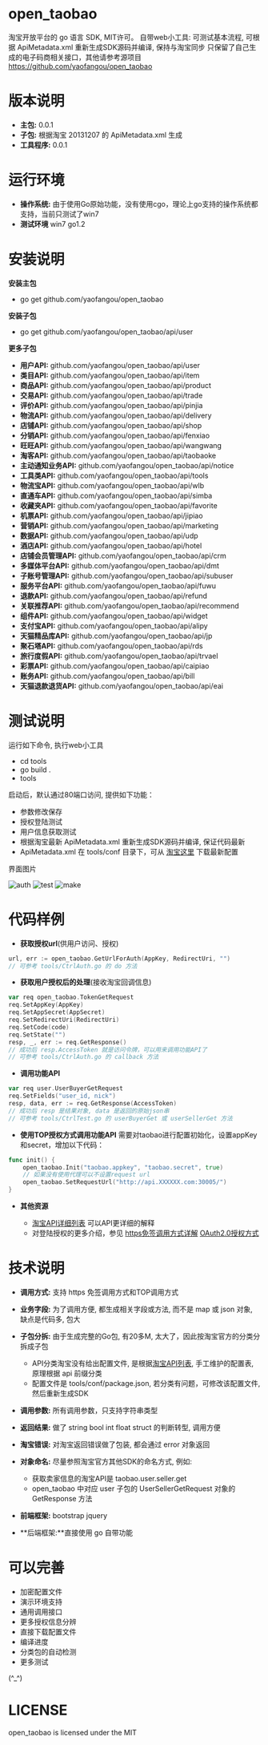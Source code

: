 open_taobao
===========

淘宝开放平台的 go 语言 SDK, MIT许可。 
自带web小工具: 可测试基本流程, 可根据 ApiMetadata.xml 重新生成SDK源码并编译, 保持与淘宝同步
只保留了自己生成的电子码商相关接口，其他请参考源项目 https://github.com/yaofangou/open_taobao

版本说明
========

* **主包:** 0.0.1
* **子包:** 根据淘宝 20131207 的 ApiMetadata.xml 生成
* **工具程序:** 0.0.1

运行环境
========

* **操作系统:** 由于使用Go原始功能，没有使用cgo，理论上go支持的操作系统都支持，当前只测试了win7
* **测试环境** win7 go1.2

安装说明
========

**安装主包**

* go get github.com/yaofangou/open_taobao

**安装子包**

* go get github.com/yaofangou/open_taobao/api/user

**更多子包**

* **用户API:**  github.com/yaofangou/open_taobao/api/user
* **类目API:**  github.com/yaofangou/open_taobao/api/item
* **商品API:**  github.com/yaofangou/open_taobao/api/product
* **交易API:**  github.com/yaofangou/open_taobao/api/trade
* **评价API:**  github.com/yaofangou/open_taobao/api/pinjia
* **物流API:**  github.com/yaofangou/open_taobao/api/delivery
* **店铺API:**  github.com/yaofangou/open_taobao/api/shop
* **分销API:**  github.com/yaofangou/open_taobao/api/fenxiao
* **旺旺API:**  github.com/yaofangou/open_taobao/api/wangwang
* **淘客API:**  github.com/yaofangou/open_taobao/api/taobaoke
* **主动通知业务API:**  github.com/yaofangou/open_taobao/api/notice
* **工具类API:**  github.com/yaofangou/open_taobao/api/tools
* **物流宝API:**  github.com/yaofangou/open_taobao/api/wlb
* **直通车API:**  github.com/yaofangou/open_taobao/api/simba
* **收藏夹API:**  github.com/yaofangou/open_taobao/api/favorite
* **机票API:**  github.com/yaofangou/open_taobao/api/jipiao
* **营销API:**  github.com/yaofangou/open_taobao/api/marketing
* **数据API:**  github.com/yaofangou/open_taobao/api/udp
* **酒店API:**  github.com/yaofangou/open_taobao/api/hotel
* **店铺会员管理API:**  github.com/yaofangou/open_taobao/api/crm
* **多媒体平台API:**  github.com/yaofangou/open_taobao/api/dmt
* **子账号管理API:**  github.com/yaofangou/open_taobao/api/subuser
* **服务平台API:**  github.com/yaofangou/open_taobao/api/fuwu
* **退款API:**  github.com/yaofangou/open_taobao/api/refund
* **关联推荐API:**  github.com/yaofangou/open_taobao/api/recommend
* **组件API:**  github.com/yaofangou/open_taobao/api/widget
* **支付宝API:**  github.com/yaofangou/open_taobao/api/alipy
* **天猫精品库API:**  github.com/yaofangou/open_taobao/api/jp
* **聚石塔API:**  github.com/yaofangou/open_taobao/api/rds
* **旅行度假API:**  github.com/yaofangou/open_taobao/api/trvael
* **彩票API:**  github.com/yaofangou/open_taobao/api/caipiao
* **账务API:**  github.com/yaofangou/open_taobao/api/bill
* **天猫退款退货API:**  github.com/yaofangou/open_taobao/api/eai

测试说明
========

运行如下命令, 执行web小工具

* cd tools
* go build .
* tools

启动后，默认通过80端口访问, 提供如下功能：

* 参数修改保存
* 授权登陆测试
* 用户信息获取测试
* 根据淘宝最新 ApiMetadata.xml 重新生成SDK源码并编译, 保证代码最新
* ApiMetadata.xml 在 tools/conf 目录下，可从 [淘宝这里](http://api.taobao.com/myresources/standardSdk.htm) 下载最新配置

界面图片

![auth](./tools/photos/auth.jpg)
![test](./tools/photos/test.jpg)
![make](./tools/photos/make.jpg)

代码样例
========

* **获取授权url**(供用户访问、授权)

```go
url, err := open_taobao.GetUrlForAuth(AppKey, RedirectUri, "")
// 可参考 tools/CtrlAuth.go 的 do 方法
```
  
* **获取用户授权后的处理**(接收淘宝回调信息)

```go
var req open_taobao.TokenGetRequest
req.SetAppKey(AppKey)
req.SetAppSecret(AppSecret)
req.SetRedirectUri(RedirectUri)
req.SetCode(code)
req.SetState("")
resp, _, err := req.GetResponse()
// 成功后 resp.AccessToken 就是访问令牌，可以用来调用功能API了
// 可参考 tools/CtrlAuth.go 的 callback 方法
```

* **调用功能API**

```go
var req user.UserBuyerGetRequest
req.SetFields("user_id, nick")
resp, data, err := req.GetResponse(AccessToken)
// 成功后 resp 是结果对象, data 是返回的原始json串
// 可参考 tools/CtrlTest.go 的 userBuyerGet 或 userSellerGet 方法
```

* **使用TOP授权方式调用功能API**
需要对taobao进行配置初始化，设置appKey和secret，增加以下代码：

```go
func init() {
	open_taobao.Init("taobao.appkey", "taobao.secret", true)
	// 如果没有使用代理可以不设置request url
	open_taobao.SetRequestUrl("http://api.XXXXXX.com:30005/")
}
```

* **其他资源**

  * [淘宝API详细列表](http://open.taobao.com/doc/category_list.htm?id=102) 可以API更详细的解释
  * 对登陆授权的更多介绍，参见  [https免签调用方式详解](http://open.taobao.com/doc/detail.htm?id=994) [OAuth2.0授权方式](http://open.taobao.com/doc/detail.htm?id=118)

技术说明
========

* **调用方式:** 支持 https 免签调用方式和TOP调用方式
* **业务字段:** 为了调用方便, 都生成相关字段或方法, 而不是 map 或 json 对象, 缺点是代码多, 包大
* **子包分拆:** 由于生成完整的Go包, 有20多M, 太大了，因此按淘宝官方的分类分拆成子包

  * API分类淘宝没有给出配置文件, 是根据[淘宝API列表](http://open.taobao.com/doc/category_list.htm?id=102), 手工维护的配置表, 原理根据 api 前缀分类
  * 配置文件是 tools/conf/package.json, 若分类有问题，可修改该配置文件, 然后重新生成SDK

* **调用参数:** 所有调用参数，只支持字符串类型
* **返回结果:** 做了 string bool int float struct 的判断转型, 调用方便
* **淘宝错误:** 对淘宝返回错误做了包装, 都会通过 error 对象返回
* **对象命名:** 尽量参照淘宝官方其他SDK的命名方式, 例如:

  * 获取卖家信息的淘宝API是 taobao.user.seller.get
  * open_taobao 中对应 user 子包的 UserSellerGetRequest 对象的 GetResponse 方法

* **前端框架:** bootstrap jquery
* **后端框架:**直接使用 go 自带功能

可以完善
========

* 加密配置文件
* 演示环境支持
* 通用调用接口
* 更多授权信息分辨
* 直接下载配置文件
* 编译进度
* 分类包的自动检测
* 更多测试

(^_^)

LICENSE
=======
open_taobao is licensed under the MIT
